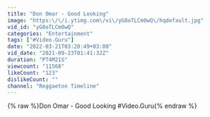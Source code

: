 ```yaml
---
title: "Don Omar - Good Looking"
image: "https:\/\/i.ytimg.com\/vi\/yG8oTLCm0wQ\/hqdefault.jpg"
vid_id: "yG8oTLCm0wQ"
categories: "Entertainment"
tags: ["#Video.Guru"]
date: "2022-03-21T03:20:49+03:00"
vid_date: "2021-09-23T01:41:32Z"
duration: "PT4M21S"
viewcount: "11568"
likeCount: "123"
dislikeCount: ""
channel: "Reggaeton Timeline"
---
```

{% raw %}Don Omar - Good Looking #Video.Guru{% endraw %}
